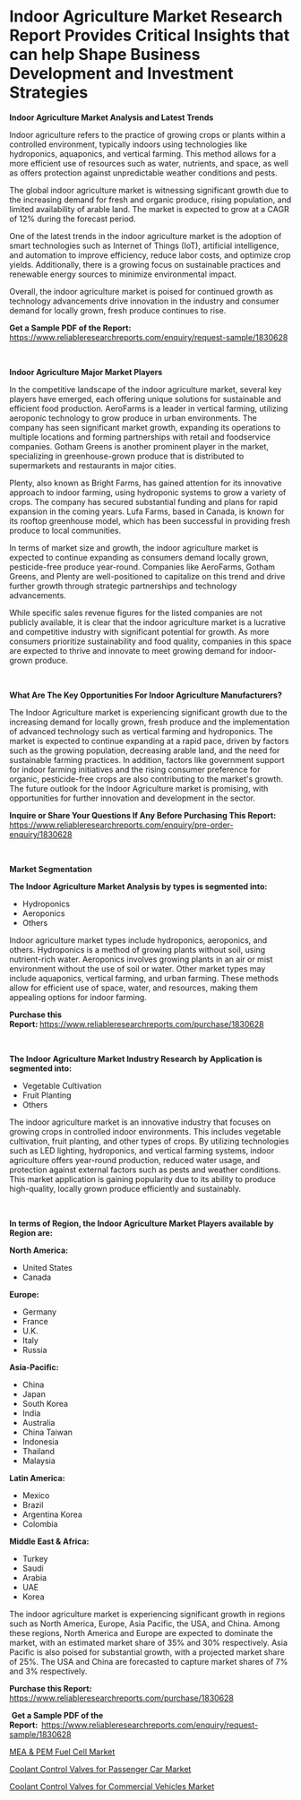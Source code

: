 <p><h1>Indoor Agriculture Market Research Report Provides Critical Insights that can help Shape Business Development and Investment Strategies</h1></p><p><strong>Indoor Agriculture Market Analysis and Latest Trends</strong></p>
<p><p>Indoor agriculture refers to the practice of growing crops or plants within a controlled environment, typically indoors using technologies like hydroponics, aquaponics, and vertical farming. This method allows for a more efficient use of resources such as water, nutrients, and space, as well as offers protection against unpredictable weather conditions and pests.</p><p>The global indoor agriculture market is witnessing significant growth due to the increasing demand for fresh and organic produce, rising population, and limited availability of arable land. The market is expected to grow at a CAGR of 12% during the forecast period.</p><p>One of the latest trends in the indoor agriculture market is the adoption of smart technologies such as Internet of Things (IoT), artificial intelligence, and automation to improve efficiency, reduce labor costs, and optimize crop yields. Additionally, there is a growing focus on sustainable practices and renewable energy sources to minimize environmental impact.</p><p>Overall, the indoor agriculture market is poised for continued growth as technology advancements drive innovation in the industry and consumer demand for locally grown, fresh produce continues to rise.</p></p>
<p><strong>Get a Sample PDF of the Report:&nbsp;</strong> <a href="https://www.reliableresearchreports.com/enquiry/request-sample/1830628">https://www.reliableresearchreports.com/enquiry/request-sample/1830628</a></p>
<p>&nbsp;</p>
<p><strong>Indoor Agriculture Major Market Players</strong></p>
<p><p>In the competitive landscape of the indoor agriculture market, several key players have emerged, each offering unique solutions for sustainable and efficient food production. AeroFarms is a leader in vertical farming, utilizing aeroponic technology to grow produce in urban environments. The company has seen significant market growth, expanding its operations to multiple locations and forming partnerships with retail and foodservice companies. Gotham Greens is another prominent player in the market, specializing in greenhouse-grown produce that is distributed to supermarkets and restaurants in major cities.</p><p>Plenty, also known as Bright Farms, has gained attention for its innovative approach to indoor farming, using hydroponic systems to grow a variety of crops. The company has secured substantial funding and plans for rapid expansion in the coming years. Lufa Farms, based in Canada, is known for its rooftop greenhouse model, which has been successful in providing fresh produce to local communities.</p><p>In terms of market size and growth, the indoor agriculture market is expected to continue expanding as consumers demand locally grown, pesticide-free produce year-round. Companies like AeroFarms, Gotham Greens, and Plenty are well-positioned to capitalize on this trend and drive further growth through strategic partnerships and technology advancements.</p><p>While specific sales revenue figures for the listed companies are not publicly available, it is clear that the indoor agriculture market is a lucrative and competitive industry with significant potential for growth. As more consumers prioritize sustainability and food quality, companies in this space are expected to thrive and innovate to meet growing demand for indoor-grown produce.</p></p>
<p>&nbsp;</p>
<p><strong>What Are The Key Opportunities For Indoor Agriculture Manufacturers?</strong></p>
<p><p>The Indoor Agriculture market is experiencing significant growth due to the increasing demand for locally grown, fresh produce and the implementation of advanced technology such as vertical farming and hydroponics. The market is expected to continue expanding at a rapid pace, driven by factors such as the growing population, decreasing arable land, and the need for sustainable farming practices. In addition, factors like government support for indoor farming initiatives and the rising consumer preference for organic, pesticide-free crops are also contributing to the market's growth. The future outlook for the Indoor Agriculture market is promising, with opportunities for further innovation and development in the sector.</p></p>
<p><strong>Inquire or Share Your Questions If Any Before Purchasing This Report:</strong> <a href="https://www.reliableresearchreports.com/enquiry/pre-order-enquiry/1830628">https://www.reliableresearchreports.com/enquiry/pre-order-enquiry/1830628</a></p>
<p>&nbsp;</p>
<p><strong>Market Segmentation</strong></p>
<p><strong>The Indoor Agriculture Market Analysis by types is segmented into:</strong></p>
<p><ul><li>Hydroponics</li><li>Aeroponics</li><li>Others</li></ul></p>
<p><p>Indoor agriculture market types include hydroponics, aeroponics, and others. Hydroponics is a method of growing plants without soil, using nutrient-rich water. Aeroponics involves growing plants in an air or mist environment without the use of soil or water. Other market types may include aquaponics, vertical farming, and urban farming. These methods allow for efficient use of space, water, and resources, making them appealing options for indoor farming.</p></p>
<p><strong>Purchase this Report:&nbsp;</strong><a href="https://www.reliableresearchreports.com/purchase/1830628">https://www.reliableresearchreports.com/purchase/1830628</a></p>
<p>&nbsp;</p>
<p><strong>The Indoor Agriculture Market Industry Research by Application is segmented into:</strong></p>
<p><ul><li>Vegetable Cultivation</li><li>Fruit Planting</li><li>Others</li></ul></p>
<p><p>The indoor agriculture market is an innovative industry that focuses on growing crops in controlled indoor environments. This includes vegetable cultivation, fruit planting, and other types of crops. By utilizing technologies such as LED lighting, hydroponics, and vertical farming systems, indoor agriculture offers year-round production, reduced water usage, and protection against external factors such as pests and weather conditions. This market application is gaining popularity due to its ability to produce high-quality, locally grown produce efficiently and sustainably.</p></p>
<p>&nbsp;</p>
<p><strong>In terms of Region, the Indoor Agriculture Market Players available by Region are:</strong></p>
<p>
    <p> <strong> North America: </strong>
        <ul>
            <li>United States</li>
            <li>Canada</li>
        </ul>
        </p> 
    <p> <strong> Europe: </strong>
        <ul>
            <li>Germany</li>
            <li>France</li>
            <li>U.K.</li>
            <li>Italy</li>
            <li>Russia</li>
        </ul>
        </p> 
    <p> <strong> Asia-Pacific: </strong>
        <ul>
            <li>China</li>
            <li>Japan</li>
            <li>South Korea</li>
            <li>India</li>
            <li>Australia</li>
            <li>China Taiwan</li>
            <li>Indonesia</li>
            <li>Thailand</li>
            <li>Malaysia</li>
        </ul>
        </p> 
    <p> <strong> Latin America: </strong>
        <ul>
            <li>Mexico</li>
            <li>Brazil</li>
            <li>Argentina Korea</li>
            <li>Colombia</li>
        </ul>
        </p> 
    <p> <strong> Middle East & Africa: </strong>
        <ul>
            <li>Turkey</li>
            <li>Saudi</li>
            <li>Arabia</li>
            <li>UAE</li>
            <li>Korea</li>
        </ul>
    </p>
    </p>
<p><p>The indoor agriculture market is experiencing significant growth in regions such as North America, Europe, Asia Pacific, the USA, and China. Among these regions, North America and Europe are expected to dominate the market, with an estimated market share of 35% and 30% respectively. Asia Pacific is also poised for substantial growth, with a projected market share of 25%. The USA and China are forecasted to capture market shares of 7% and 3% respectively.</p></p>
<p><strong>Purchase this Report: </strong><a href="https://www.reliableresearchreports.com/purchase/1830628">https://www.reliableresearchreports.com/purchase/1830628</a></p>
<p>&nbsp;<strong>Get a Sample PDF of the Report:&nbsp;&nbsp;</strong><a href="https://www.reliableresearchreports.com/enquiry/request-sample/1830628">https://www.reliableresearchreports.com/enquiry/request-sample/1830628</a></p>
<p><strong></strong></p>
<p><p><a href="https://view.publitas.com/reportprime-1/mea-pem-fuel-cell-market-size-focuses-on-market-dynamics-in-depth-analysis-and-future-projections-of-its-market-forecasted-for-period-from-2024-to-2031/">MEA & PEM Fuel Cell Market</a></p><p><a href="https://view.publitas.com/reportprime-1/coolant-control-valves-for-passenger-car-market-size-and-growth-market-segmentation-regional-and-country-breakdowns-and-market-trends-for-period-from-2024-2031/">Coolant Control Valves for Passenger Car Market</a></p><p><a href="https://view.publitas.com/reportprime-1/coolant-control-valves-for-commercial-vehicles-market-research-report-provides-critical-insights-that-can-help-shape-business-development-and-investment-strategies/">Coolant Control Valves for Commercial Vehicles Market</a></p></p>